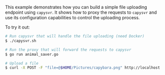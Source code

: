 This example demonstrates how you can build a simple file uploading endpoint using `capysvr`. It
shows how to proxy the requests to `capysvr` and use its configuration capabilities to control the
uploading process.

To try it out:
```bash
# Run capysvr that will handle the file uploading (need Docker)
$ ./capysvr.sh

# Run the proxy that will forward the requests to capysvr
$ go run animal_saver.go

# Upload a file
$ curl -X POST -F "file=@$HOME/Pictures/capybara.png" http://localhost:8080/capybaras
```
